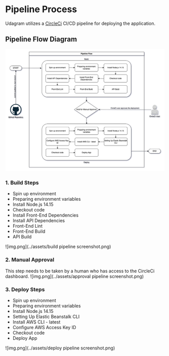 # Pipeline Process

Udagram utilizes a [CircleCi](https://circleci.com/) CI/CD pipeline for deploying the application.

## Pipeline Flow Diagram

![](../assets/Pipeline%20Process.drawio.png)

### 1. Build Steps

- Spin up environment
- Preparing environment variables
- Install Node.js 14.15
- Checkout code
- Install Front-End Dependencies
- Install API Dependencies
- Front-End Lint
- Front-End Build
- API Build

![img.png](../assets/build pipeline screenshot.png)

### 2. Manual Approval

This step needs to be taken by a human who has access to the CircleCi dashboard.
![img.png](../assets/approval pipeline screenshot.png)

### 3. Deploy Steps

- Spin up environment
- Preparing environment variables
- Install Node.js 14.15
- Setting Up Elastic Beanstalk CLI
- Install AWS CLI - latest
- Configure AWS Access Key ID
- Checkout code
- Deploy App

![img.png](../assets/deploy pipeline screenshot.png)